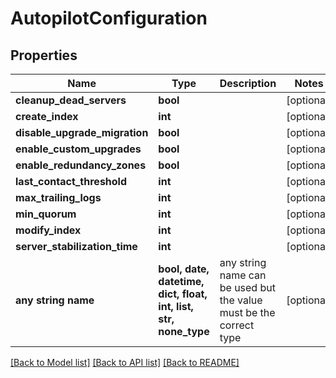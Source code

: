 # AutopilotConfiguration


## Properties
Name | Type | Description | Notes
------------ | ------------- | ------------- | -------------
**cleanup_dead_servers** | **bool** |  | [optional] 
**create_index** | **int** |  | [optional] 
**disable_upgrade_migration** | **bool** |  | [optional] 
**enable_custom_upgrades** | **bool** |  | [optional] 
**enable_redundancy_zones** | **bool** |  | [optional] 
**last_contact_threshold** | **int** |  | [optional] 
**max_trailing_logs** | **int** |  | [optional] 
**min_quorum** | **int** |  | [optional] 
**modify_index** | **int** |  | [optional] 
**server_stabilization_time** | **int** |  | [optional] 
**any string name** | **bool, date, datetime, dict, float, int, list, str, none_type** | any string name can be used but the value must be the correct type | [optional]

[[Back to Model list]](../README.md#documentation-for-models) [[Back to API list]](../README.md#documentation-for-api-endpoints) [[Back to README]](../README.md)


